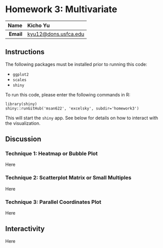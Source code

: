 Homework 3: Multivariate
==============================

| **Name**  | Kicho Yu  |
|----------:|:-------------|
| **Email** | kyu12@dons.usfca.edu |

## Instructions ##

The following packages must be installed prior to running this code:

- `ggplot2`
- `scales`
- `shiny`


To run this code, please enter the following commands in R:

```
library(shiny)
shiny::runGitHub('msan622', 'excelsky', subdir='homework3')
```

This will start the `shiny` app. See below for details on how to interact with the visualization.

## Discussion ##

### Technique 1: Heatmap or Bubble Plot ###

Here 

### Technique 2: Scatterplot Matrix or Small Multiples ###
Here 

### Technique 3: Parallel Coordinates Plot ###
Here 


## Interactivity ##

Here
